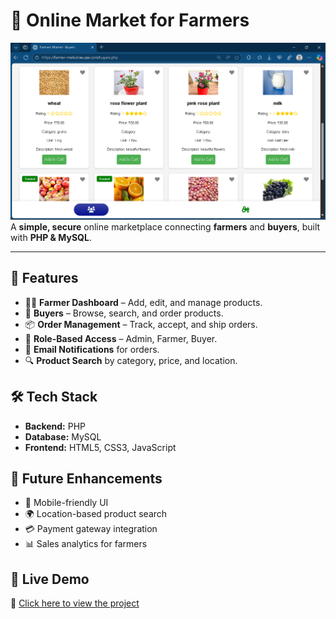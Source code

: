 # 🌾 Online Market for Farmers

![Project Thumbnail](images/thumbnail.png)  
A **simple, secure** online marketplace connecting **farmers** and **buyers**, built with **PHP & MySQL**.

---

## 📌 Features
- 👨‍🌾 **Farmer Dashboard** – Add, edit, and manage products.
- 🛒 **Buyers** – Browse, search, and order products.
- 📦 **Order Management** – Track, accept, and ship orders.
- 🔐 **Role-Based Access** – Admin, Farmer, Buyer.
- 📧 **Email Notifications** for orders.
- 🔍 **Product Search** by category, price, and location.



## 🛠 Tech Stack
- **Backend:** PHP 
- **Database:** MySQL 
- **Frontend:** HTML5, CSS3, JavaScript  



## 🚀 Future Enhancements
- 📱 Mobile-friendly UI
- 🌍 Location-based product search
- 💳 Payment gateway integration
- 📊 Sales analytics for farmers

## 🚀 Live Demo
🔗 [Click here to view the project](https://farmer-market.wuaze.com/)
